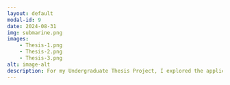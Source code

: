 ```yaml
---
layout: default
modal-id: 9
date: 2024-08-31
img: submarine.png
images:
    - Thesis-1.png
    - Thesis-2.png
    - Thesis-3.png
alt: image-alt
description: For my Undergraduate Thesis Project, I explored the application of Generative Pre-Trained Transformers (GPTs) in video game AI, specifically focusing on enhancing NPC behavior and dialogue generation. The research demonstrated how GPTs could be utilized to create more dynamic and contextually appropriate interactions within a game environment. This implementation showcased the potential of GPTs to improve the realism and immersion of player experiences through advanced AI-driven communication.
---
```

